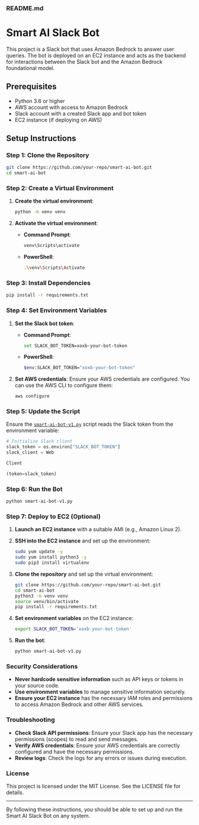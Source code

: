 ### README.md

# Smart AI Slack Bot

This project is a Slack bot that uses Amazon Bedrock to answer user queries. The bot is deployed on an EC2 instance and acts as the backend for interactions between the Slack bot and the Amazon Bedrock foundational model.

## Prerequisites

- Python 3.6 or higher
- AWS account with access to Amazon Bedrock
- Slack account with a created Slack app and bot token
- EC2 instance (if deploying on AWS)

## Setup Instructions

### Step 1: Clone the Repository

```sh
git clone https://github.com/your-repo/smart-ai-bot.git
cd smart-ai-bot
```

### Step 2: Create a Virtual Environment

1. **Create the virtual environment**:
   ```sh
   python -m venv venv
   ```

2. **Activate the virtual environment**:
   - **Command Prompt**:
     ```sh
     venv\Scripts\activate
     ```
   - **PowerShell**:
     ```sh
     .\venv\Scripts\Activate
     ```

### Step 3: Install Dependencies

```sh
pip install -r requirements.txt
```

### Step 4: Set Environment Variables

1. **Set the Slack bot token**:
   - **Command Prompt**:
     ```sh
     set SLACK_BOT_TOKEN=xoxb-your-bot-token
     ```
   - **PowerShell**:
     ```sh
     $env:SLACK_BOT_TOKEN="xoxb-your-bot-token"
     ```

2. **Set AWS credentials**:
   Ensure your AWS credentials are configured. You can use the AWS CLI to configure them:
   ```sh
   aws configure
   ```

### Step 5: Update the Script

Ensure the [`smart-ai-bot-v1.py`](command:_github.copilot.openRelativePath?%5B%7B%22scheme%22%3A%22file%22%2C%22authority%22%3A%22%22%2C%22path%22%3A%22%2FD%3A%2FDownloads%2FBITS%20MTECH%2FM.tech%20final%20sem%20project%2Fcode%2Fslack-ai-bot%2Fsmart-ai-bot-v1.py%22%2C%22query%22%3A%22%22%2C%22fragment%22%3A%22%22%7D%5D "d:\Downloads\BITS MTECH\M.tech final sem project\code\slack-ai-bot\smart-ai-bot-v1.py") script reads the Slack token from the environment variable:

```python
# Initialize Slack client
slack_token = os.environ["SLACK_BOT_TOKEN"]
slack_client = Web

Client

(token=slack_token)
```

### Step 6: Run the Bot

```sh
python smart-ai-bot-v1.py
```

### Step 7: Deploy to EC2 (Optional)

1. **Launch an EC2 instance** with a suitable AMI (e.g., Amazon Linux 2).
2. **SSH into the EC2 instance** and set up the environment:
   ```sh
   sudo yum update -y
   sudo yum install python3 -y
   sudo pip3 install virtualenv
   ```

3. **Clone the repository** and set up the virtual environment:
   ```sh
   git clone https://github.com/your-repo/smart-ai-bot.git
   cd smart-ai-bot
   python3 -m venv venv
   source venv/bin/activate
   pip install -r requirements.txt
   ```

4. **Set environment variables** on the EC2 instance:
   ```sh
   export SLACK_BOT_TOKEN='xoxb-your-bot-token'
   ```

5. **Run the bot**:
   ```sh
   python smart-ai-bot-v1.py
   ```

### Security Considerations

- **Never hardcode sensitive information** such as API keys or tokens in your source code.
- **Use environment variables** to manage sensitive information securely.
- **Ensure your EC2 instance** has the necessary IAM roles and permissions to access Amazon Bedrock and other AWS services.

### Troubleshooting

- **Check Slack API permissions**: Ensure your Slack app has the necessary permissions (scopes) to read and send messages.
- **Verify AWS credentials**: Ensure your AWS credentials are correctly configured and have the necessary permissions.
- **Review logs**: Check the logs for any errors or issues during execution.

### License

This project is licensed under the MIT License. See the LICENSE file for details.

---

By following these instructions, you should be able to set up and run the Smart AI Slack Bot on any system.